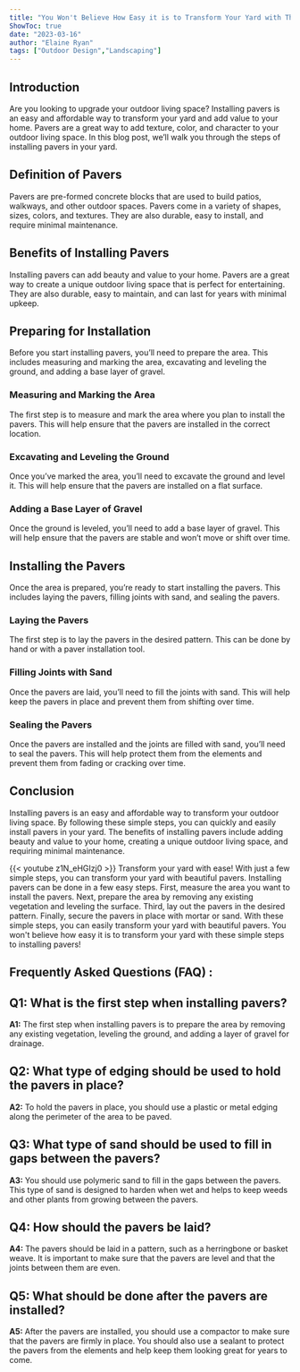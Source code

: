 ```yaml
---
title: "You Won't Believe How Easy it is to Transform Your Yard with These Simple Steps to Installing Pavers!"
ShowToc: true 
date: "2023-03-16"
author: "Elaine Ryan" 
tags: ["Outdoor Design","Landscaping"]
---
```

## Introduction

Are you looking to upgrade your outdoor living space? Installing pavers is an easy and affordable way to transform your yard and add value to your home. Pavers are a great way to add texture, color, and character to your outdoor living space. In this blog post, we’ll walk you through the steps of installing pavers in your yard.

## Definition of Pavers

Pavers are pre-formed concrete blocks that are used to build patios, walkways, and other outdoor spaces. Pavers come in a variety of shapes, sizes, colors, and textures. They are also durable, easy to install, and require minimal maintenance.

## Benefits of Installing Pavers

Installing pavers can add beauty and value to your home. Pavers are a great way to create a unique outdoor living space that is perfect for entertaining. They are also durable, easy to maintain, and can last for years with minimal upkeep.

## Preparing for Installation

Before you start installing pavers, you’ll need to prepare the area. This includes measuring and marking the area, excavating and leveling the ground, and adding a base layer of gravel.

### Measuring and Marking the Area

The first step is to measure and mark the area where you plan to install the pavers. This will help ensure that the pavers are installed in the correct location.

### Excavating and Leveling the Ground

Once you’ve marked the area, you’ll need to excavate the ground and level it. This will help ensure that the pavers are installed on a flat surface.

### Adding a Base Layer of Gravel

Once the ground is leveled, you’ll need to add a base layer of gravel. This will help ensure that the pavers are stable and won’t move or shift over time.

## Installing the Pavers

Once the area is prepared, you’re ready to start installing the pavers. This includes laying the pavers, filling joints with sand, and sealing the pavers.

### Laying the Pavers

The first step is to lay the pavers in the desired pattern. This can be done by hand or with a paver installation tool.

### Filling Joints with Sand

Once the pavers are laid, you’ll need to fill the joints with sand. This will help keep the pavers in place and prevent them from shifting over time.

### Sealing the Pavers

Once the pavers are installed and the joints are filled with sand, you’ll need to seal the pavers. This will help protect them from the elements and prevent them from fading or cracking over time.

## Conclusion

Installing pavers is an easy and affordable way to transform your outdoor living space. By following these simple steps, you can quickly and easily install pavers in your yard. The benefits of installing pavers include adding beauty and value to your home, creating a unique outdoor living space, and requiring minimal maintenance.

{{< youtube z1N_eHGIzj0 >}} 
Transform your yard with ease! With just a few simple steps, you can transform your yard with beautiful pavers. Installing pavers can be done in a few easy steps. First, measure the area you want to install the pavers. Next, prepare the area by removing any existing vegetation and leveling the surface. Third, lay out the pavers in the desired pattern. Finally, secure the pavers in place with mortar or sand. With these simple steps, you can easily transform your yard with beautiful pavers. You won't believe how easy it is to transform your yard with these simple steps to installing pavers!

## Frequently Asked Questions (FAQ) :
## Q1: What is the first step when installing pavers?

**A1:** The first step when installing pavers is to prepare the area by removing any existing vegetation, leveling the ground, and adding a layer of gravel for drainage. 

## Q2: What type of edging should be used to hold the pavers in place?

**A2:** To hold the pavers in place, you should use a plastic or metal edging along the perimeter of the area to be paved. 

## Q3: What type of sand should be used to fill in gaps between the pavers?

**A3:** You should use polymeric sand to fill in the gaps between the pavers. This type of sand is designed to harden when wet and helps to keep weeds and other plants from growing between the pavers. 

## Q4: How should the pavers be laid?

**A4:** The pavers should be laid in a pattern, such as a herringbone or basket weave. It is important to make sure that the pavers are level and that the joints between them are even. 

## Q5: What should be done after the pavers are installed?

**A5:** After the pavers are installed, you should use a compactor to make sure that the pavers are firmly in place. You should also use a sealant to protect the pavers from the elements and help keep them looking great for years to come.





